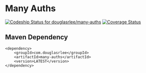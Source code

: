 # Many Auths

[ ![Codeship Status for douglasrlee/many-auths](https://codeship.com/projects/3a4a8cf0-4601-0134-f1f6-4abc7e84eef0/status?branch=master)](https://codeship.com/projects/168796)
[![Coverage Status](https://coveralls.io/repos/github/douglasrlee/many-auths/badge.svg?branch=master)](https://coveralls.io/github/douglasrlee/many-auths?branch=master)

## Maven Dependency
```
<dependency>
    <groupId>com.douglasrlee</groupId>
    <artifactId>many-auths</artifactId>
    <version>LATEST</version>
</dependency>
```